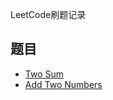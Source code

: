LeetCode刷题记录

## 题目

- [Two Sum](https://github.com/Chunar5354/some_notes/blob/master/leetcode/problems/TwoSum.md)
- [Add Two Numbers](https://github.com/Chunar5354/some_notes/blob/master/leetcode/problems/AddTwoNumbers.md)

